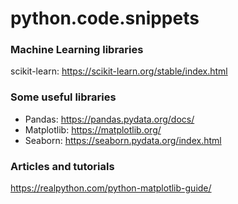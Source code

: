 # python.code.snippets

### Machine Learning libraries
scikit-learn: https://scikit-learn.org/stable/index.html

### Some useful libraries
- Pandas: https://pandas.pydata.org/docs/
- Matplotlib: https://matplotlib.org/
- Seaborn: https://seaborn.pydata.org/index.html

### Articles and tutorials
https://realpython.com/python-matplotlib-guide/

